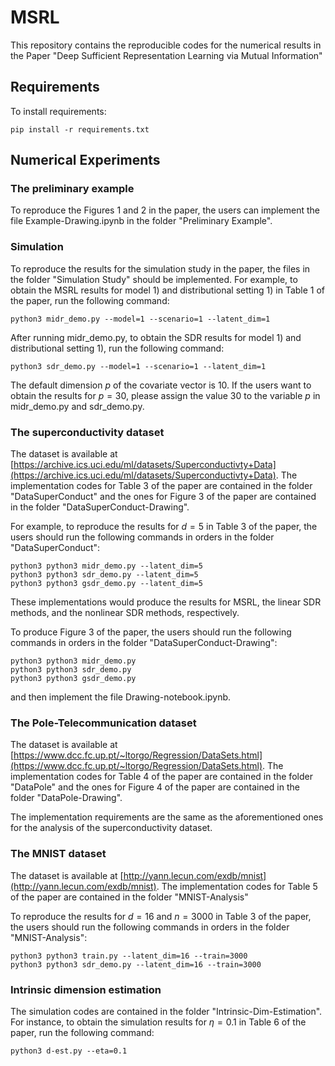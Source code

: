 # MSRL
This repository contains the reproducible codes for the numerical results in the Paper "Deep Sufficient Representation Learning via Mutual Information"

## Requirements

To install requirements:

    pip install -r requirements.txt

## Numerical Experiments

### The preliminary example

To reproduce the Figures 1 and 2 in the paper, the users can implement the file Example-Drawing.ipynb in the folder "Preliminary Example".

### Simulation

To reproduce the results for the simulation study in the paper, the files in the folder "Simulation Study" should be implemented. For example, to obtain the MSRL results for model 1) and distributional setting 1) in Table 1 of the paper, run the following command:

    python3 midr_demo.py --model=1 --scenario=1 --latent_dim=1
    
After running midr_demo.py, to obtain the SDR results for model 1) and distributional setting 1), run the following command:
    
    python3 sdr_demo.py --model=1 --scenario=1 --latent_dim=1
    
The default dimension $p$ of the covariate vector is 10. If the users want to obtain the results for $p=30$, please assign the value 30 to the variable $p$ in midr_demo.py and sdr_demo.py.

### The superconductivity dataset

The dataset is available at [https://archive.ics.uci.edu/ml/datasets/Superconductivty+Data](https://archive.ics.uci.edu/ml/datasets/Superconductivty+Data). The implementation codes for Table 3 of the paper are contained in the folder "DataSuperConduct" and the ones for Figure 3 of the paper are contained in the folder "DataSuperConduct-Drawing".

For example, to reproduce the results for $d=5$ in Table 3 of the paper, the users should run the following commands in orders in the folder "DataSuperConduct":

    python3 python3 midr_demo.py --latent_dim=5
    python3 python3 sdr_demo.py --latent_dim=5
    python3 python3 gsdr_demo.py --latent_dim=5
    
These implementations would produce the results for MSRL, the linear SDR methods, and the nonlinear SDR methods, respectively.

To produce Figure 3 of the paper, the users should run the following commands in orders in the folder "DataSuperConduct-Drawing":

    python3 python3 midr_demo.py
    python3 python3 sdr_demo.py
    python3 python3 gsdr_demo.py
    
and then implement the file Drawing-notebook.ipynb.

### The Pole-Telecommunication dataset

The dataset is available at [https://www.dcc.fc.up.pt/~ltorgo/Regression/DataSets.html](https://www.dcc.fc.up.pt/~ltorgo/Regression/DataSets.html). The implementation codes for Table 4 of the paper are contained in the folder "DataPole" and the ones for Figure 4 of the paper are contained in the folder "DataPole-Drawing".

The implementation requirements are the same as the aforementioned ones for the analysis of the superconductivity dataset.

### The MNIST dataset

The dataset is available at [http://yann.lecun.com/exdb/mnist](http://yann.lecun.com/exdb/mnist).  The implementation codes for Table 5 of the paper are contained in the folder "MNIST-Analysis"

To reproduce the results for $d=16$ and $n=3000$ in Table 3 of the paper, the users should run the following commands in orders in the folder "MNIST-Analysis":

    python3 python3 train.py --latent_dim=16 --train=3000
    python3 python3 sdr_demo.py --latent_dim=16 --train=3000

### Intrinsic dimension estimation

The simulation codes are contained in the folder "Intrinsic-Dim-Estimation".  For instance, to obtain the simulation results for $\eta=0.1$ in Table 6 of the paper, run the following command:

    python3 d-est.py --eta=0.1
